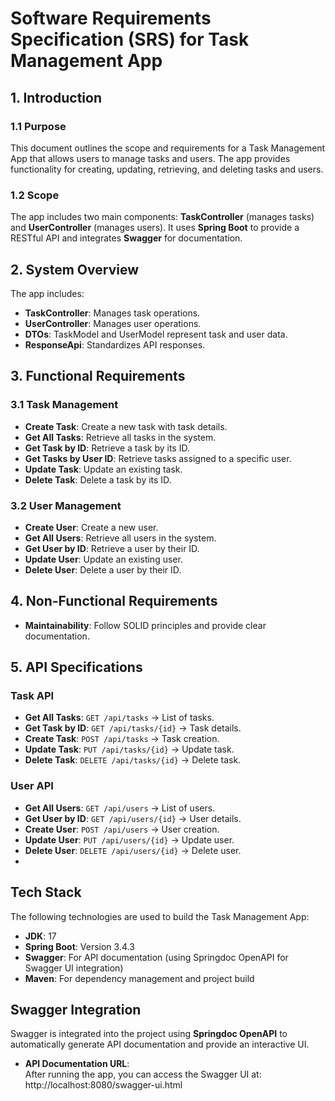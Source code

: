 # Software Requirements Specification (SRS) for Task Management App

## 1. Introduction

### 1.1 Purpose
This document outlines the scope and requirements for a Task Management App that allows users to manage tasks and users. The app provides functionality for creating, updating, retrieving, and deleting tasks and users.

### 1.2 Scope
The app includes two main components: **TaskController** (manages tasks) and **UserController** (manages users). It uses **Spring Boot** to provide a RESTful API and integrates **Swagger** for documentation.

## 2. System Overview
The app includes:

- **TaskController**: Manages task operations.
- **UserController**: Manages user operations.
- **DTOs**: TaskModel and UserModel represent task and user data.
- **ResponseApi**: Standardizes API responses.

## 3. Functional Requirements

### 3.1 Task Management
- **Create Task**: Create a new task with task details.
- **Get All Tasks**: Retrieve all tasks in the system.
- **Get Task by ID**: Retrieve a task by its ID.
- **Get Tasks by User ID**: Retrieve tasks assigned to a specific user.
- **Update Task**: Update an existing task.
- **Delete Task**: Delete a task by its ID.

### 3.2 User Management
- **Create User**: Create a new user.
- **Get All Users**: Retrieve all users in the system.
- **Get User by ID**: Retrieve a user by their ID.
- **Update User**: Update an existing user.
- **Delete User**: Delete a user by their ID.

## 4. Non-Functional Requirements

- **Maintainability**: Follow SOLID principles and provide clear documentation.

## 5. API Specifications

### Task API
- **Get All Tasks**: `GET /api/tasks` → List of tasks.
- **Get Task by ID**: `GET /api/tasks/{id}` → Task details.
- **Create Task**: `POST /api/tasks` → Task creation.
- **Update Task**: `PUT /api/tasks/{id}` → Update task.
- **Delete Task**: `DELETE /api/tasks/{id}` → Delete task.

### User API
- **Get All Users**: `GET /api/users` → List of users.
- **Get User by ID**: `GET /api/users/{id}` → User details.
- **Create User**: `POST /api/users` → User creation.
- **Update User**: `PUT /api/users/{id}` → Update user.
- **Delete User**: `DELETE /api/users/{id}` → Delete user.
- 
## Tech Stack

The following technologies are used to build the Task Management App:

- **JDK**: 17
- **Spring Boot**: Version 3.4.3
- **Swagger**: For API documentation (using Springdoc OpenAPI for Swagger UI integration)
- **Maven**: For dependency management and project build

## Swagger Integration

Swagger is integrated into the project using **Springdoc OpenAPI** to automatically generate API documentation and provide an interactive UI.

- **API Documentation URL**:  
  After running the app, you can access the Swagger UI at: http://localhost:8080/swagger-ui.html